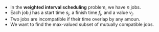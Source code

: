- In the **weighted interval scheduling** problem, we have $n$ jobs.
- Each job $j$ has a start time $s_j$, a finish time $f_j$, and a value $v_j$.
- Two jobs are incompatible if their time overlap by any amoun.
- We want to find the max-valued subset of mutually compatible jobs.
